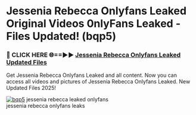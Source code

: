 # Jessenia Rebecca Onlyfans Leaked Original Videos 0nlyFans Leaked - Files Updated! (bqp5)

<h3>🔴 CLICK HERE 🌐==►► <a href="https://best4dudes.click/HH4t6V" rel="nofollow">Jessenia Rebecca Onlyfans Leaked Updated Files</a></h3>

Get Jessenia Rebecca Onlyfans Leaked and all content. Now you can access all videos and pictures of Jessenia Rebecca Onlyfans Leaked. New Updated Files 2025!

[![bqp5](https://github.com/user-attachments/assets/8c521d6e-e6e3-4a75-9320-d58ab9d79d5b)](https://best4dudes.click/HH4t6V)
jessenia rebecca leaked onlyfans<br>
jessenia rebecca onlyfans leaks